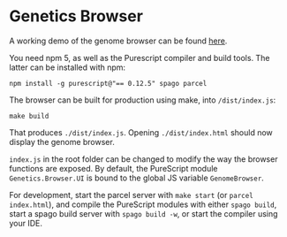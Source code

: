 # Genetics Browser

A working demo of the genome browser can be found [here](https://chfi.github.io/genetics-browser-example/track/).

You need npm 5, as well as the Purescript compiler and build tools. The latter
can be installed with npm:

```shell
npm install -g purescript@"== 0.12.5" spago parcel

```

The browser can be built for production using make, into `/dist/index.js`:

``` shell
make build
```

That produces `./dist/index.js`. Opening `./dist/index.html`
should now display the genome browser.

`index.js` in the root folder can be changed to modify the way the
browser functions are exposed. By default, the PureScript module
`Genetics.Browser.UI` is bound to the global JS variable
`GenomeBrowser`.


For development, start the parcel server with `make start` (or `parcel
index.html`), and compile the PureScript modules with either `spago
build`, start a spago build server with `spago build -w`, or start the
compiler using your IDE.
